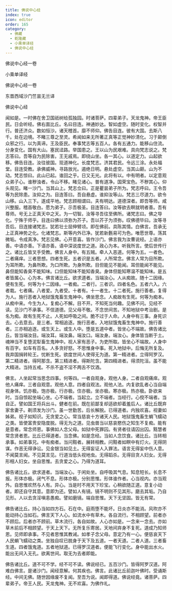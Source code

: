 ```yaml
---
title: 佛说中心经
index: true
icon: editor
order: 165
category:
  - 佛藏
  - 乾隆藏
  - 小乘单译经
  - 佛说中心经
---
```


佛说中心经一卷  

小乘单译经  

佛说中心经一卷  

东晋西域沙门竺昙无兰译  

佛说中心经  

闻如是。一时佛在舍卫国祇树给孤独园。时诸菩萨。四辈弟子。天龙鬼神。帝王臣民。日会听经。佛右面比丘。名曰目连。神通妙达。智如虚空。随时变化。权智并行。普还济众。数如恒沙。诸天稽首。靡不师仰。佛告目连。彼有大国。去斯八千。处在边境。不睹三尊之至灵。希闻如来无所著正真等正觉神妙清化。习于颠倒众邪之行。以为真谛。王及臣民。奉事梵志等五百人。各有五通力。能移山住流。分身变化。国有大山。塞民迳路。举国患之。王以山为民艰难。具向梵志说之。梵志答曰。吾等自为民除害。王无戚焉。即绕山坐。各一其心。以道定力。山起欲移。佛告目连。汝往彼国。现道神化。长度梵志。济其君民。令远三涂。永处福堂。目连受教。承佛威神。寻路放光。遏绝日明。悬处虚空。当其山巅。山为不动。梵志惊曰。此山已起。谁回之乎。日又无光。此将有以。中有明者。以定意观众弟子心。谁秽浊者。令山不移。睹见诸心。普有道净。国荣宝色。不秽其心。仰头观见。睹一沙门。当其山上。梵志佥曰。正是瞿昙弟子所为。梵志呼曰。王令吾等为民除患。汝抑之为。目连答曰。吾自悬虚。谁抑汝等山。梵志三尽道力。欲令山移。山入三下。遂成平地。梵志顾相谓曰。夫有明达。道德深者。即吾等师。咸兴整服。稽首敬白。愿为弟子。示吾极圣。目连答曰。汝等欲去瞑就明者善。吾有尊师。号无上正真天中之天。为一切智。汝等寻吾往至佛所。诸梵志曰。佛之导化。宁殊于师乎。目连曰佛以须弥为芥子。吾以芥子为须弥。叹佛德毕曰。汝等寻吾后。目连接诸梵志。犹若壮士屈伸臂顷。即在佛前。具陈其情。白佛言。吾承无上正真神势之化。化诸梵志。斯等内外已净。犹若新氎易可为色。唯愿世尊。荡其微垢。令成真净。梵志见佛。心开意喜。皆作沙门。佛言我为汝曹说经。上语亦善。中语亦善。下语亦善。语中深说度世之道。政心为本。听我所言。使后世传行之。诸比丘皆叉手受教。佛言人身中。有五贼。牵人入恶道。何等为五。一者色。二者痛痒。三者思想。四者生死。五者识是五者。人所常念。佛言人常为目所欺。为耳所欺。为鼻所欺。为口所欺。为身所欺。目但能见不能闻。耳但能闻不能见。鼻但能知香臭不能知味。口但能知味不能知香臭。身体但能知寒温不能知味。是五者皆属心。心为本。佛言诸比丘。欲求道者。当端汝心。人从痴故。随十二因缘。便有生死。何等为十二因缘。一者痴。二者行。三者识。四者名色。五者六入。六者栽。七者痛。八者爱。九者受。十者有。十一者生。十二者死。施行善者。复得为人。施行恶者入地狱饿鬼畜生鬼神中。佛坐思念。人痴故有生死。何等为痴本。从痴中来。今生为人。复痴心不解。目不开。不知死当何趣。见佛不问。见经不读。见沙门不承事。不信道德。见父母不敬。不念世间苦。不知地狱中考治剧。是名为痴。故有生死不止。人死如呼吸之间。脆不过于人命。人身中有三事。身死识去。心去意去。是三者。常相追逐。施行恶者。入地狱饿鬼畜生鬼神中。施行善者。三亦相追逐。或生天上。或生人中。堕是五道中者。皆坐心不端故。佛告诸比丘。皆当端汝目。端汝耳。端汝鼻。端汝口。端汝身。端汝心。身体皆当断于土。魂神当不复堕泥犁畜生鬼神中。视人家有恶子。为吏所取。皆坐心不端故。人身中有百字。如车有百名。人多贪好怒。不思惟身中事。死入地狱中。后悔无所复及。我弃国捐转轮王。忧断生死。欲度世间人使得无为道。第一精进者。立得阿罗汉。第二精进者。得阿那含。第三精进者。得斯陀含。第四精进者。得须陀洹。虽不能大精进。当持五戒。不杀不盗不淫不两舌不饮酒。  

佛言。人坐起常当思念四事。何等四。一者自观身。观他人身。二者自观痛痒。观他人痛痒。三者自观意。观他人意。四者自观法。观他人法。内复欲乱者心当自端视身体。饥亦极。饱亦极。行亦极。住亦极。坐亦极。寒亦极。热亦极。卧欲来时。当自惊起坐端心坐。心不端者。当起立。立不端者。当经行。心傥不端者。当自正。譬如国王将兵出斗。健者在前。既在前鄙复却适欲却着羞后人。诸比丘既弃家舍妻子。剃须发为沙门。虽一世勤苦。后长解脱。已得道者。内独欢喜。视妻如姊弟。视子如知识。无贪爱之心。常当慈哀十方诸天人民。地狱饿鬼畜生蜎飞蠕动之类。皆使富贵安隐度脱。得无为之道。见虫兽当以慈哀愍伤之知生不复痴。能有是意者。常念师恩。事佛如人念父母。如狱中死罪囚。有贤者往请囚出囚。黠慧者常念贤者恩。比丘已得道者。当念佛。如是念经。当如人念饮食。诸比丘。当转相承事。如弟事兄。中有痴者。当问黠者。展转相教。问黠者如瞑中有灯火。无得阴谋。作恶无得诤讼。见金银当如见土。无得妄证人入罪法。语言无得妄中伤人意。不闻莫言闻。不见莫言见。行道当低头视地虫。无得蹈杀。无得目贪人妇女。无得形相人妇女。坐自思惟。去贪爱之心。乃得为道耳。  

佛告诸比丘。欲求道者。当端汝心。于闲处坐。自呼吸其气息。知息短长。长息不报。形体亦极。闭气不息。形体亦极。分别思惟。形体谁作者。心当视内。亦当观外。自思惟欢然与人有。异心。当是时不用天下珍宝。心稍欲随正道。意复小动者。即还自守其意。意即为还。譬如人有镜。镜不明则不见其形。磨去其垢。乃自见形。人以去贪淫嗔恚愚痴。譬如磨镜。端自思惟。天下无坚固。皆无有常。  

佛告诸比丘。持心当如四方石。石在中。庭雨堕不能坏。日炎亦不能消。风吹亦不能动持心当如石。佛言天下人心。如流水中有草木。各自流行。不相顾望。前者亦不顾后。后者亦不顾前。草木流行。各自如故。人心亦如是。一念来一念去。亦如草木前后不相顾望。于天上天下。无所复乐寄居。天地间弃身不复死。道成乃知师恩。见师即承事。不见者思惟其教诫。如孝子念父母。意定乃有一心。便慈哀天下人民蜎飞蠕动之类。坐独自叹已脱身于天下及五道。一者天道。二者人道。三者畜生道。四者饿鬼道。五者地狱道。已得罗汉道者。便能飞行变化。身中能出水火。能出无间入无孔。欲离世间。取无为去者即能。  

佛告诸比丘。道不可不学。经不可不读。佛说经已。五百沙门。皆得阿罗汉道。阿难白佛言。是诸沙门。闻经意解。何其疾也。佛言。此诸比丘前迦叶佛时。受诵斯经。中间无佛。随世因缘废不复闻。至吾为说。闻即得道。佛说经竟。诸菩萨。四辈弟子。帝王人民。天龙鬼神。无不欢喜。为佛作礼。  
